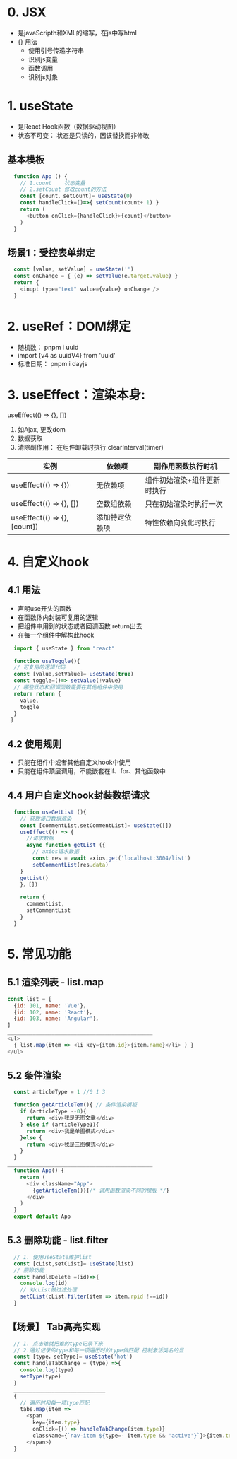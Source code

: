 # 0. JSX
- 是javaScripth和XML的缩写，在js中写html
- {} 用法
  - 使用引号传递字符串
  - 识别js变量
  - 函数调用
  - 识别js对象


# 1. useState
  - 是React Hook函数（数据驱动视图）
  - 状态不可变： 状态是只读的，因该替换而非修改
## 基本模板
```js
  function App () {
    // 1.count    状态变量
    // 2.setCount 修改count的方法
    const [count，setCount]= useState(0)
    const handleClick=()=>{ setCount(count+ 1) }
    return (
      <button onClick={handleClick}>{count}</button>
    )
  }
```
## 场景1：受控表单绑定
```js
  const [value, setValue] = useState('')
  const onChange = { (e) => setValue(e.target.value) }
  return {
    <inupt type="text" value={value} onChange />
  } 
```

# 2. useRef：DOM绑定
- 随机数： pnpm i uuid
- import {v4 as uuidV4} from 'uuid'
- 标准日期： pnpm i dayjs

# 3. useEffect：渲染本身:
  useEffect(() => {}, [])
  1. 如Ajax, 更改dom
  2. 数据获取
  3. 清除副作用： 在组件卸载时执行 clearInterval(timer)

实例|依赖项|副作用函数执行时机
--|--|--
useEffect(() => {})|无依赖项|组件初始渲染+组件更新时执行
useEffect(() => {}, [])| 空数组依赖|只在初始渲染时执行一次
useEffect(() => {}, [count])|添加特定依赖项|特性依赖向变化时执行




# 4. 自定义hook
## 4.1 用法
  - 声明use开头的函数
  - 在函数体内封装可复用的逻辑
  - 把组件中用到的状态或者回调函数 return出去 
  - 在每一个组件中解构此hook

```js
  import { useState } from "react"

  function useToggle(){
  // 可复用的逻辑代码
  const [value,setValue]= useState(true)
  const toggle=()=> setValue(!value)
  // 哪些状态和回调函数需要在其他组件中使用
  return return {
    value,
    toggle
  }
 }
```
## 4.2 使用规则
  - 只能在组件中或者其他自定义hook中使用
  - 只能在组件顶层调用，不能嵌套在if、for、其他函数中 

## 4.4 用户自定义hook封装数据请求
```js
  function useGetList (){
    // 获取接口数据渲染
    const [commentList,setCommentList]= useState([])
    useEffect(() => {
      //请求数据
      async function getList ({
        // axios请求数据
        const res = await axios.get('localhost:3004/list')
        setCommentList(res.data)
    }
    getList()
    }，[])

    return {
      commentList, 
      setCommentList
    }
  }
```








# 5. 常见功能
## 5.1 渲染列表 - list.map
```js
const list = [
  {id: 101, name: 'Vue'}，
  {id: 102, name: 'React'}，
  {id: 103, name: 'Angular'}，
]
______________________________________________
<ul>
  { list.map(item => <li key={item.id}>{item.name}</li> ) }
</ul>
```

## 5.2 条件渲染
```js
  const articleType = 1 //0 1 3

  function getArticleTem(){ // 条件渲染模板
    if (articleType --0){
      return <div>我是无图文章</div>
    } else if (articleType1){ 
      return <div>我是单图模式</div>
    }else {
      return <div>我是三图模式</div>
    }
  }
______________________________________________
  function App() { 
    return (
      <div className="App">
        {getArticleTem()}{/* 调用函数渲染不同的模版 */}
      </div>
    )
  }
  export default App
```
## 5.3 删除功能 - list.filter

```js
  // 1. 使用useState维护list
  const [cList,setCList]= useState(list)
  // 删除功能
  const handleDelete =(id)=>{
    console.log(id)
    // 对cList做过滤处理
    setCList(cList.filter(item => item.rpid !==id))
  } 
```

## 【场景】 Tab高亮实现
```js
  // 1. 点击谁就把谁的type记录下来
  // 2.通过记录的type和每一项遍历时的type做匹配 控制激活类名的显
  const	[type，setType]= useState('hot')	
  const handleTabChange = (type) =>{ 
    console.log(type) 
    setType(type)
  }
  _____________________________
  {
    // 遍历时和每一项type匹配
    tabs.map(item =>
      <span
        key={item.type}
        onClick={() => handleTabChange(item.type)}
        className={`nav-item ${type=- item.type && 'active'}`}>{item.text}
      </span>)
  }
```




